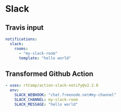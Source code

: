 # Slack

## Travis input

```yaml
notifications:
  slack:
    rooms:
      - "my-slack-room"
      template: "hello world"
```

## Transformed Github Action

```yaml
- uses: rtCamp/action-slack-notify@v2.2.0
  env:
    SLACK_WEBHOOK: "chat.freenode.net#my-channel"
    SLACK_CHANNEL: my-slack-room
    SLACK_MESSAGE: "hello world"
```
